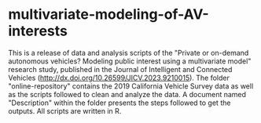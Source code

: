 # multivariate-modeling-of-AV-interests
This is a release of data and analysis scripts of the "Private or on-demand autonomous vehicles? Modeling public interest using a multivariate model" research study, published in the Journal of Intelligent and Connected Vehicles (http://dx.doi.org/10.26599/JICV.2023.9210015). The folder "online-repository" contains the 2019 California Vehicle Survey data as well as the scripts followed to clean and analyze the data. A document named "Description" within the folder presents the steps followed to get the outputs. All scripts are written in R.

